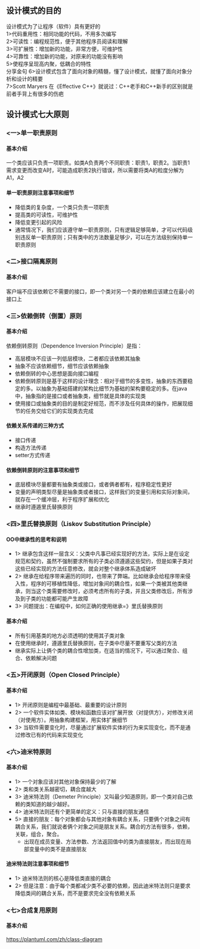 ## 设计模式的目的
设计模式为了让程序（软件）具有更好的   
1>代码重用性：相同功能的代码，不用多次编写   
2>可读性：编程规范性，便于其他程序员阅读和理解   
3>可扩展性：增加新的功能，非常方便，可维护性   
4>可靠性：增加新的功能，对原来的功能没有影响   
5>使程序呈现高内聚，低耦合的特性   
   分享金句
6>设计模式包含了面向对象的精髓，懂了设计模式，就懂了面向对象分析和设计的精要   
7>Scott Maryers 在《Effective C++》就说过：C++老手和C++新手的区别就是前者手背上有很多的伤疤
## 设计模式七大原则
### <一>单一职责原则
#### 基本介绍
一个类应该只负责一项职责。如类A负责两个不同职责：职责1，职责2。当职责1需求变更而改变A时，可能造成职责2执行错误，所以需要将类A的粒度分解为A1，A2
#### 单一职责原则注意事项和细节
* 降低类的复杂度，一个类只负责一项职责
* 提高类的可读性，可维护性
* 降低变更引起的风险
* 通常情况下，我们应该遵守单一职责原则，只有逻辑足够简单，才可以代码级别违反单一职责原则；只有类中的方法数量足够少，可以在方法级别保持单一职责原则
### <二>接口隔离原则
#### 基本介绍
客户端不应该依赖它不需要的接口，即一个类对另一个类的依赖应该建立在最小的接口上
### <三>依赖倒转（倒置）原则
#### 基本介绍
依赖倒转原则（Dependence Inversion Principle）是指：
* 高层模块不应该一列低层模块，二者都应该依赖其抽象
* 抽象不应该依赖细节，细节应该依赖抽象
* 依赖倒转的中心思想是面向接口编程
* 依赖倒转原则是基于这样的设计理念：相对于细节的多变性，抽象的东西要稳定的多。以抽象为基础搭建的架构比细节为基础的架构要稳定的多。在java中，抽象指的是接口或者抽象类，细节就是具体的实现类
* 使用接口或抽象类的目的是制定好规范，而不涉及任何具体的操作，把展现细节的任务交给它们的实现类去完成
#### 依赖关系传递的三种方式
* 接口传递
* 构造方法传递
* setter方式传递
#### 依赖倒转原则的注意事项和细节
* 底层模块尽量都要有抽象类或接口，或者俩者都有，程序稳定性更好
* 变量的声明类型尽量是抽象类或者接口，这样我们的变量引用和实际对象间，就存在一个缓冲层，利于程序扩展和优化
* 继承时遵遁里氏替换原则
### <四>里氏替换原则（Liskov Substitution Principle）
#### OO中继承性的思考和说明
* 1> 继承包含这样一层含义：父类中凡事已经实现好的方法，实际上是在设定规范和契约，虽然不强制要求所有的子类必须遵遁这些契约，但是如果子类对这些已经实现的方法任意修改，就会对整个继承体系造成破坏
* 2> 继承在给程序带来遍历的同时，也带来了弊端。比如继承会给程序带来侵入性，程序的可移植性降低，增加对象间的耦合性，如果一个类被其他类继承，则当这个类需要修改时，必须考虑所有的子类，并且父类修改后，所有涉及到子类的功能都可能产生故障
* 3> 问题提出：在编程中，如何正确的使用继承=》里氏替换原则
#### 基本介绍
* 所有引用基类的地方必须透明的使用其子类对象
* 在使用继承时，遵遁里氏替换原则，在子类中尽量不要重写父类的方法
* 继承实际上让俩个类的耦合性增加类，在适当的情况下，可以通过聚合、组合、依赖解决问题
### <五>开闭原则（Open Closed Principle）
#### 基本介绍
* 1> 开闭原则是编程中最基础、最重要的设计原则
* 2> 一个软件实体如类、模块和函数应该对扩展开放（对提供方），对修改关闭（对使用方）。用抽象构建框架，用实体扩展细节
* 3> 当软件需要变化时，尽量通过扩展软件实体的行为来实现变化，而不是通过修改已有的代码来实现变化
### <六>迪米特原则
#### 基本介绍
* 1> 一个对象应该对其他对象保持最少的了解
* 2> 类和类关系越密切，耦合度越大
* 3> 迪米特法则（Demeter Principle）又叫最少知道原则，即一个类对自己依赖的类知道的越少越好。
* 4> 迪米特法则还有个更简单的定义：只与直接的朋友通信
* 5> 直接的朋友：每个对象都会与其他对象有耦合关系，只要俩个对象之间有耦合关系，我们就说者俩个对象之间是朋友关系。耦合的方法有很多，依赖，关联，组合，聚合。   
    * 出现在成员变量、方法参数、方法返回值中的类为直接朋友，而出现在局部变量中的类不是直接朋友
#### 迪米特法则注意事项和细节
* 1> 迪米特法则的核心是降低类直接的耦合 
* 2> 但是注意：由于每个类都减少类不必要的依赖，因此迪米特法则只是要求降低类间的耦合关系，而不是要求完全没有依赖关系
### <七>合成复用原则
#### 基本介绍



https://plantuml.com/zh/class-diagram